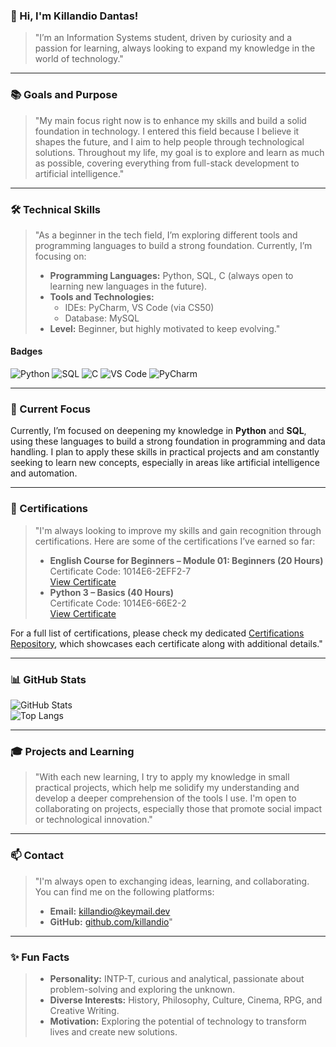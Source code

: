 ### 👋 Hi, I'm Killandio Dantas!

> "I’m an Information Systems student, driven by curiosity and a passion for learning, always looking to expand my knowledge in the world of technology."

---

### 📚 Goals and Purpose

> "My main focus right now is to enhance my skills and build a solid foundation in technology. I entered this field because I believe it shapes the future, and I aim to help people through technological solutions. Throughout my life, my goal is to explore and learn as much as possible, covering everything from full-stack development to artificial intelligence."

---

### 🛠️ Technical Skills

> "As a beginner in the tech field, I’m exploring different tools and programming languages to build a strong foundation. Currently, I’m focusing on:
> - **Programming Languages:** Python, SQL, C (always open to learning new languages in the future).
> - **Tools and Technologies:**  
>   - IDEs: PyCharm, VS Code (via CS50)  
>   - Database: MySQL  
> - **Level:** Beginner, but highly motivated to keep evolving."

#### **Badges**
![Python](https://img.shields.io/badge/Python-3776AB?style=for-the-badge&logo=python&logoColor=white)
![SQL](https://img.shields.io/badge/SQL-4479A1?style=for-the-badge&logo=mysql&logoColor=white)
![C](https://img.shields.io/badge/C-00599C?style=for-the-badge&logo=c&logoColor=white)
![VS Code](https://img.shields.io/badge/VS%20Code-007ACC?style=for-the-badge&logo=visual-studio-code&logoColor=white)
![PyCharm](https://img.shields.io/badge/PyCharm-000000?style=for-the-badge&logo=pycharm&logoColor=white)

---

### 🎯 Current Focus

Currently, I’m focused on deepening my knowledge in **Python** and **SQL**, using these languages to build a strong foundation in programming and data handling. I plan to apply these skills in practical projects and am constantly seeking to learn new concepts, especially in areas like artificial intelligence and automation.

---

### 🏅 Certifications

> "I'm always looking to improve my skills and gain recognition through certifications. Here are some of the certifications I’ve earned so far:  
> - **English Course for Beginners – Module 01: Beginners (20 Hours)**  
>   Certificate Code: 1014E6-2EFF2-7  
>   [View Certificate](https://github.com/Killandio/certifications/blob/main/certificates/Killandio-Dantas-Curso-de-Ingles-para-Iniciantes-8211-Modulo-01-Beginners-8211-Gratis-e-Completo-20-HORAS-Certificado-Curso-em-Video.pdf)
> - **Python 3 – Basics (40 Hours)**  
>   Certificate Code: 1014E6-66E2-2  
>   [View Certificate](https://github.com/Killandio/certifications/blob/main/certificates/Killandio-Dantas-Python-3-8211-Mundo-1-40-Horas-Certificado-Curso-em-Video.pdf)

For a full list of certifications, please check my dedicated [Certifications Repository](https://github.com/killandio/certifications), which showcases each certificate along with additional details."

---

### 📊 GitHub Stats

![GitHub Stats](https://github-readme-stats.vercel.app/api?username=killandio&show_icons=true&theme=tokyonight)  
![Top Langs](https://github-readme-stats.vercel.app/api/top-langs/?username=killandio&layout=compact&theme=tokyonight)

---

### 🎓 Projects and Learning

> "With each new learning, I try to apply my knowledge in small practical projects, which help me solidify my understanding and develop a deeper comprehension of the tools I use. I'm open to collaborating on projects, especially those that promote social impact or technological innovation."

---

### 📫 Contact

> "I'm always open to exchanging ideas, learning, and collaborating. You can find me on the following platforms:  
> - **Email:** [killandio@keymail.dev](mailto:killandio@keymail.dev)  
> - **GitHub:** [github.com/killandio](https://github.com/killandio)"

---

### ✨ Fun Facts

> - **Personality:** INTP-T, curious and analytical, passionate about problem-solving and exploring the unknown.
> - **Diverse Interests:** History, Philosophy, Culture, Cinema, RPG, and Creative Writing.
> - **Motivation:** Exploring the potential of technology to transform lives and create new solutions.
